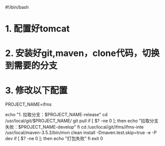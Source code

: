 #!/bin/bash
# 1. 配置好tomcat
# 2. 安装好git,maven，clone代码，切换到需要的分支
# 3. 修改以下配置

PROJECT_NAME=ifms

echo "1. 拉取分支：$PROJECT_NAME-release"
cd /usr/local/git/$PROJECT_NAME/
git pull
if [ $? -ne 0 ]; then
    echo "拉取分支失败：$PROJECT_NAME-develop"
fi
cd /usr/local/git/ifms/ifms-inte
/usr/local/maven-3.5.3/bin/mvn clean  install  -Dmaven.test.skip=true -e -P dev
if [ $? -ne 0 ]; then
    echo "打包失败"
fi
exit 0
